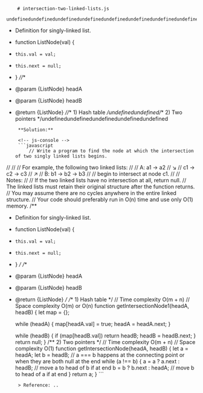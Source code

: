 
        # intersection-two-linked-lists.js
        undefinedundefinedundefinedundefinedundefinedundefinedundefinedundefinedundefinedundefinedundefinedundefinedundefinedundefinedundefinedundefinedundefinedundefinedundefined/**
 * Definition for singly-linked list.
 * function ListNode(val) {
 *     this.val = val;
 *     this.next = null;
 * }
 *//**
 * @param {ListNode} headA
 * @param {ListNode} headB
 * @return {ListNode}
 *//** 1) Hash table */undefinedundefined/** 2) Two pointers */undefinedundefinedundefinedundefinedundefined
        
        **Solution:**
        
        <!-- js-console -->
        ```javascript
            // Write a program to find the node at which the intersection of two singly linked lists begins.
//
//
// For example, the following two linked lists:
//
// A:          a1 → a2
//                    ↘
//                      c1 → c2 → c3
//                    ↗
// B:     b1 → b2 → b3
//
// begin to intersect at node c1.
//
// Notes:
//
// If the two linked lists have no intersection at all, return null.
// The linked lists must retain their original structure after the function returns.
// You may assume there are no cycles anywhere in the entire linked structure.
// Your code should preferably run in O(n) time and use only O(1) memory.
/**
 * Definition for singly-linked list.
 * function ListNode(val) {
 *     this.val = val;
 *     this.next = null;
 * }
 */
/**
 * @param {ListNode} headA
 * @param {ListNode} headB
 * @return {ListNode}
 */
/** 1) Hash table */
// Time complexity O(m + n)
// Space complexity O(m) or O(n)
function getIntersectionNode1(headA, headB) {
    let map = {};

    while (headA) {
        map[headA.val] = true;
        headA = headA.next;
    }

    while (headB) {
        if (map[headB.val]) return headB;
        headB = headB.next;
    }
    return null;
}
/** 2) Two pointers */
// Time complexity O(m + n)
// Space complexity O(1)
function getIntersectionNode(headA, headB) {
    let a = headA;
    let b = headB;
    // a === b happens at the connecting point or when they are both null at the end
    while (a !== b) {
        a = a ? a.next : headB; // move a to head of b if at end
        b = b ? b.next : headA; // move b to head of a if at end
    }
    return a;
}
        ```
        
        > Reference: ..
        
        